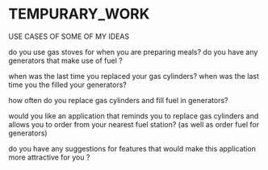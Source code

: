 # TEMPURARY_WORK
USE CASES OF SOME OF MY IDEAS

do you use gas stoves for when you are preparing meals?
do you have any generators that make use of fuel ?

when was the last time you replaced your gas cylinders?
when was the last time you the filled your generators?

how often do you replace gas cylinders and fill fuel in generators?

would you like an application that reminds you to replace gas cylinders and allows you to order from your nearest fuel station? (as well as order fuel for generators)

do you have any suggestions for features that would make this application more attractive for you ?
